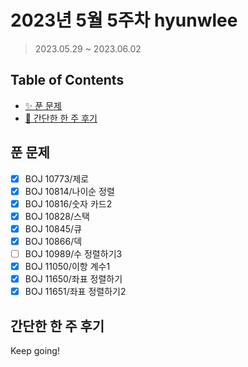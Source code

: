 # 2023년 5월 5주차 hyunwlee

> 2023.05.29 ~ 2023.06.02

## Table of Contents

- [✨ 푼 문제](#푼-문제)
- [🤔 간단한 한 주 후기](#간단한-한-주-후기)

## 푼 문제

<!-- 📕 백준 : BOJ 문제번호/문제제목 e.g. BOJ 2577/숫자의 개수 -->
<!-- 📗 프로그래머스 : PRO 문제번호/문제제목 e.g. PRO 120812/최빈값 구하기 -->
<!-- 백준허브를 사용하시면 프로그래머스의 문제번호도 확인하실 수 있습니다 -->

- [x] BOJ 10773/제로
- [x] BOJ 10814/나이순 정렬
- [x] BOJ 10816/숫자 카드2
- [x] BOJ 10828/스택
- [x] BOJ 10845/큐
- [x] BOJ 10866/덱
- [ ] BOJ 10989/수 정렬하기3
- [x] BOJ 11050/이항 계수1
- [x] BOJ 11650/좌표 정렬하기
- [x] BOJ 11651/좌표 정렬하기2

## 간단한 한 주 후기

<!-- 한 주 후기를 간단하게 작성해주세요 ! -->

Keep going!
